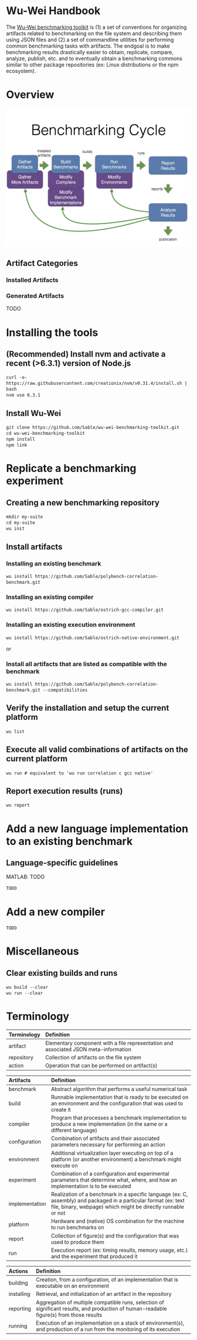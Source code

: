 # Wu-Wei Handbook

The [Wu-Wei benchmarking toolkit](https://github.com/Sable/wu-wei-benchmarking-toolkit) is (1) a set of conventions for organizing artifacts related to benchmarking on the file system and describing them using JSON files and (2) a set of commandline utilities for performing common benchmarking tasks with artifacts. The endgoal is to make benchmarking results drastically easier to obtain, replicate, compare, analyze, publish, etc. and to eventually obtain a benchmarking commons similar to other package repositories (ex: Linux distributions or the npm ecosystem).

# Overview

![Image](BenchmarkingCycle.png)

## Artifact Categories

### Installed Artifacts

### Generated Artifacts

   TODO


# Installing the tools

## (Recommended) Install nvm and activate a recent (>6.3.1) version of Node.js
    
    curl -o- https://raw.githubusercontent.com/creationix/nvm/v0.31.4/install.sh | bash
    nvm use 6.3.1

## Install Wu-Wei

    git clone https://github.com/Sable/wu-wei-benchmarking-toolkit.git
    cd wu-wei-benchmarking-toolkit
    npm install
    npm link


# Replicate a benchmarking experiment

## Creating a new benchmarking repository

    mkdir my-suite
    cd my-suite
    wu init
    
## Install artifacts

### Installing an existing benchmark

    wu install https://github.com/Sable/polybench-correlation-benchmark.git
    
### Installing an existing compiler
    
    wu install https://github.com/Sable/ostrich-gcc-compiler.git
    
### Installing an existing execution environment

    wu install https://github.com/Sable/ostrich-native-environment.git
    
or 
    
### Install all artifacts that are listed as compatible with the benchmark

    wu install https://github.com/Sable/polybench-correlation-benchmark.git --compatibilities
    
    
## Verify the installation and setup the current platform

    wu list
    
## Execute all valid combinations of artifacts on the current platform

    wu run # equivalent to 'wu run correlation c gcc native'
    
## Report execution results (runs)

    wu report


# Add a new language implementation to an existing benchmark

## Language-specific guidelines

   MATLAB: TODO

    TODO
    
# Add a new compiler

    TODO
    
# Miscellaneous    
    
## Clear existing builds and runs
    
    wu build --clear
    wu run --clear
    

# Terminology

| Terminology      | Definition |
| :--------------- | :--------- |
| artifact         | Elementary component with a file representation and associated JSON meta-information |
| repository       | Collection of artifacts on the file system |
| action           | Operation that can be performed on artifact(s) |

| Artifacts        | Definition |
| :--------------- | :--------- |
| benchmark        | Abstract algorithm that performs a useful numerical task |
| build            | Runnable implementation that is ready to be executed on an environment and the configuration that was used to create it |
| compiler         | Program that processes a benchmark implementation to produce a new implementation (in the same or a different language) |
| configuration    | Combination of artifacts and their associated parameters necessary for performing an action |
| environment      | Additional virtualization layer executing on top of a platform (or another environment) a benchmark might execute on |
| experiment       | Combination of a configuration and experimental parameters that determine what, where, and how an implementation is to be executed |
| implementation   | Realization of a benchmark in a specific language (ex: C, assembly) and packaged in a particular format (ex: text file, binary, webpage) which might be directly runnable or not |
| platform         | Hardware and (native) OS combination for the machine to run benchmarks on |
| report           | Collection of figure(s) and the configuration that was used to produce them |
| run              | Execution report (ex: timing results, memory usage, etc.) and the experiment that produced it |

| Actions          | Definition |
| :--------------- | :--------- |
| building         | Creation, from a configuration, of an implementation that is executable on an environment |
| installing       | Retrieval, and initialization of an artifact in the repository |
| reporting        | Aggregation of multiple compatible runs, selection of significant results, and production of  human-readable figure(s) from those results |
| running          | Execution of an implementation on a stack of environment(s), and production of a run from the monitoring of its execution |


    
